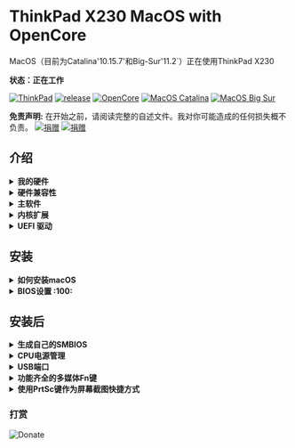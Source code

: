 # ThinkPad X230 MacOS with OpenCore

MacOS（目前为Catalina'10.15.7'和Big-Sur'11.2`）正在使用ThinkPad X230

**状态：正在工作**

[![ThinkPad](https://img.shields.io/badge/ThinkPad-X230-blue.svg)](https://psref.lenovo.com/syspool/Sys/PDF/withdrawnbook/ThinkPad_X230.pdf) [![release](https://img.shields.io/badge/Download-latest-brightgreen.svg)](https://github.com/banhbaoxamlan/X230-Hackintosh/releases/latest) [![OpenCore](https://img.shields.io/badge/OpenCore-0.6.6-blue.svg)](https://github.com/acidanthera/OpenCorePkg/releases/latest) [![MacOS Catalina](https://img.shields.io/badge/macOS-10.15.7-brightgreen.svg)](https://www.apple.com/macos/catalina/) [![MacOS Big Sur](https://img.shields.io/badge/macOS-11.2-purple.svg)](https://www.apple.com/macos/big-sur/)

**免责声明:** 在开始之前，请阅读完整的自述文件。我对你可能造成的任何损失概不负责。
[![捐赠](https://img.shields.io/badge/%E6%8D%90%E8%B5%A0-%E6%94%AF%E4%BB%98%E5%AE%9D-blue)](https://github.com/kikileaf/ThinkPad-X230-MacOS-with-OpenCore/blob/main/Support.png) [![捐赠](https://img.shields.io/badge/%E6%8D%90%E8%B5%A0-%E5%BE%AE%E4%BF%A1-green)](https://github.com/kikileaf/ThinkPad-X230-MacOS-with-OpenCore/blob/main/Support.png)

## 介绍

<details>
<summary><strong>我的硬件</strong></summary>

| 规格                | 细节                                        |
| :------------------ | :------------------------------------------ |
| 计算机型号          | Lenovo ThinkPad X230 (Type: 2325)           |
| CPU                 | Intel Core i5-3380M (2C4T, 2.9/3.6Ghz, 3MB) |
| 内存                | Crucial 16GB DDR3L 1600MHz, dual-channel    |
| 硬盘                | Samsung 860 Evo 250GB                       |
| 显卡                | Intel HD Graphics 4000                      |
| 屏幕                | 12.5" HD (1366x768)                         |
| 声卡                | Realtek ALC3202 (Layout-id: `18`)           |
| 以太网卡            | Intel 82579LM Gigabit Network Connection    |
| WIFI+BT             | AzureWave AW-CE123H (BCM94360HMB)           |
| 键盘                | 7排, 多功能 Fn 键盘,                        |
| Dock                | ThinkPad Mini Dock Plus系列3                |

</details>

<details>
<summary><strong>硬件兼容性</strong></summary>

无论CPU型号、RAM数量、显示分辨率和内部存储，该EFI都适用于任何X230。

  1. 可选的自定义CPU电源管理指南（请参阅下面的安装后）
  2. 被改进的
      - 1440p显示器型号应该改变 `NVRAM>>Add>>7C436110-AB2A-4BBB-A880-FE41995C9F82>>UIScale`: 2

</details>

<details>
<summary><strong>主软件</strong></summary>

| 组成部分       | 版本              |
| :------------- | :---------------- |
| MacOS Big Sur  | 11.0.1            |
| MacOS Catalina | 10.15.7           |
| OpenCore       | 0.6.3             |

</details>

<details>
<summary><strong>内核扩展</strong></summary>

| Kext                | 版本 |
| :------------------ | :------ |
| :------------------ | :------ |
| AirportBrcmFixup    | 2.1.1   |
| AppleALC            | 1.5.7   |
| BrcmPatchRAM        | 2.5.5   |
| EFICheckDisabler    | 0.5.0   |
| IntelMausi          | 1.0.5   |
| Lilu                | 1.5.1   |
| USBInjectAll        | 0.7.1   |
| VirtualSMC          | 1.2.0   |
| VoodooPS2Controller | 2.2.1   |
| WhateverGreen       | 1.4.7   |

</details>

<details>
<summary><strong>UEFI 驱动</strong></summary>

| 驱动            | 版本              |
| :-------------- | :---------------- |
| OpenHfsPlus.efi | OpenCorePkg 0.6.6 |
| OpenCanopy.efi  | OpenCorePkg 0.6.6 |
| OpenRuntime.efi | OpenCorePkg 0.6.6 |

</details>

## 安装

<details>
<summary><strong>如何安装macOS</strong></summary>

要安装macOS，请遵循 [Dortania](https://dortania.github.io/getting-started/)

有用的工具[CorpNewt](https://github.com/corpnewt) 和 [headkaze](https://github.com/headkaze/Hackintool)

完整的EFI可在 [releases](https://github.com/kikileaf/kikileaf-ThinkPad-X230-MacOS-with-OpenCore/releases/latest) page

</details>

<details>
<summary><strong>BIOS设置 :100:</strong></summary>

一个简单的方法来安装修改后的BIOS是可用的 [here](https://github.com/n4ru/1vyrain/) (no external programmer required).

| Main | Sub #1                                 | Sub #2 | Sub #3 | Setting |
| :------------ | :----------- | ------------- | ------------- | ------------- |
| Config | Network | Wake On Lan |  | Disabled |
|  | Serial ATA (SATA) | Mode |  | AHCI |
| Advanced | System Agent (SA) configuration | Graphics Configuration | DVMT Pre-Allocated | 128MB |
|  |  |  | DVMT Total Gfx Mem | MAX |
| Security | Security Chip |  |  | Disabled |
|  | Memory Protection | Execution Prevention |  | Enabled |
|  | Anti-Theft | Current Setting |  | Disabled |
|  |  | Computrace | Current Setting | Disabled |
|  | Secure Boot |  |  | Disabled |
| Startup | UEFI/Legacy Boot |  |  | UEFI Only |
|  |  | CSM Support |  | Disabled |

</details>

## 安装后

<details>
<summary><strong>生成自己的SMBIOS</strong></summary>

要设置SMBIOS信息，请使用 [GenSMBIOS](https://github.com/corpnewt/GenSMBIOS)

- 运行GenSMBIOS，选择选项1下载MacSerial，选择选项3以选择SMBIOS

  - MacBookPro10,2
  - MacBookPro11,5 (支持Big Sur 及10、x和更高版本)

- 打开 `Config.plist`, 找到 PlatformInfo >> Generic

  - 把 `Serial` 部分复制到 SystemSerialNumber 上

  - 把 `Board Serial` 部分复制到 MLB 上

  - 把 `SmUUID` 部分复制到 SystemUUID 上

**提醒您想要一个无效的序列号或有效的序列号，但是这些序列号没有被使用，您想要得到一条信息，比如：“无效的序列号”或“购买日期没有被验证”***[苹果支票覆盖范围](https://checkcoverage.apple.com/)

</details>

<details>
<summary><strong>CPU电源管理</strong></summary>

通过优化CPU电源管理提高电池寿命的建议附加步骤:

- 打开 Config.plist, 找到 `ACPI>>Delete` : 删除  CpuPm和Cpu0Ist
- 打开 Terminal, 复制并粘贴以下命令:

  ```bash
  curl -o ~/ssdtPRGen.sh https://raw.githubusercontent.com/Piker-Alpha/ssdtPRGen.sh/master/ssdtPRGen.sh
  chmod +x ~/ssdtPRGen.sh
  ./ssdtPRGen.sh
  ```

- 定制的 `SSDT.aml`  位于能力的mac**/Users/yourusername/Library/ssdtPRGen** 下

- 重命名为`SSDT-PM.aml` , 并放在你的EFI磁盘 **EFI/OC/ACPI/** 下

- 打开 `Config.plist`, 添加 `ACPI>>Add>>SSDT-PM.aml`

- 重启MAC


</details>

<details>
<summary><strong>USB端口</strong></summary>

如果您使用的是不同的型号和其他文件夹的替代kext 将不适合您。尝试：

- [USBMap](https://github.com/corpnewt/USBMap)

- [Hackintool](https://github.com/headkaze/Hackintool)

</details>

<details>
<summary><strong>功能齐全的多媒体Fn键</strong></summary>

- 下载并安装  [ThinkpadAssistant](https://github.com/MSzturc/ThinkpadAssistant/releases)
- 打开应用程序并检查 `launch on login` 选项

</details>

<details>
<summary><strong>使用PrtSc键作为屏幕截图快捷方式</strong></summary>

- 在“系统首选项>键盘>快捷键>屏幕截图”下`
- 单击“屏幕截图和录制选项”选项
- 按键盘上的“PrtSc”（显示为“F13”）

</details>

### 打赏
![Donate](https://s3.ax1x.com/2021/02/12/yrVp3d.png)
